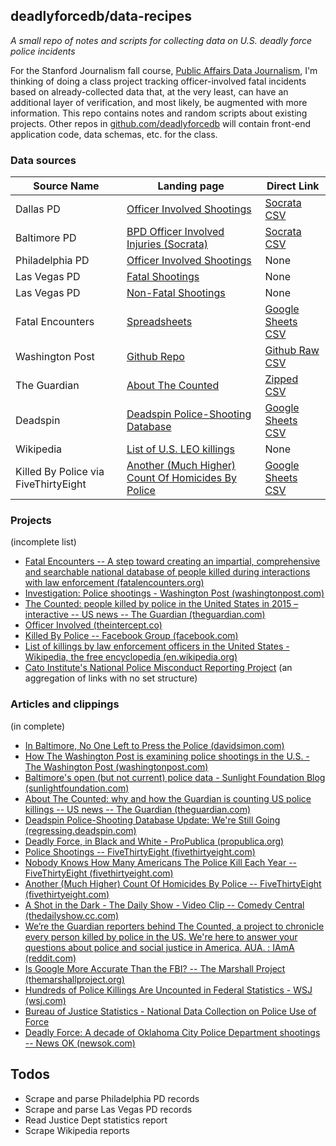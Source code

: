 ## deadlyforcedb/data-recipes

*A small repo of notes and scripts for collecting data on U.S. deadly force police incidents*

For the Stanford Journalism fall course, [Public Affairs Data Journalism](http://padjo.org), I'm thinking of doing a class project tracking officer-involved fatal incidents based on already-collected data that, at the very least, can have an additional layer of verification, and most likely, be augmented with more information. This repo contains notes and random scripts about existing projects. Other repos in [github.com/deadlyforcedb](https://github.com/deadlyforcedb) will contain front-end application code, data schemas, etc. for the class.




### Data sources


|             Source Name              |                                                               Landing page                                                               |                                                                      Direct Link                                                                       |
|--------------------------------------|------------------------------------------------------------------------------------------------------------------------------------------|--------------------------------------------------------------------------------------------------------------------------------------------------------|
| Dallas PD                            | [Officer Involved Shootings](http://www.dallaspolice.net/ois/)                                                                           | [Socrata CSV](https://www.dallasopendata.com/api/views/4gmt-jyx2?accessType=DOWNLOAD)                                                                  |
| Baltimore PD                         | [BPD Officer Involved Injuries (Socrata)](https://data.baltimorecity.gov/Public-Safety/BPD-Officer-Involved-Injuries/3w4d-kckv)          | [Socrata CSV](https://data.baltimorecity.gov/api/views/3w4d-kckv/rows.csv?accessType=DOWNLOAD)                                                         |
| Philadelphia PD                      | [Officer Involved Shootings](https://www.phillypolice.com/ois/)                                                                          | None                                                                                                                                                   |
| Las Vegas PD                         | [Fatal Shootings](http://www.lvmpd.com/AboutLVMPD/OfficeofInternalOversight/OfficerInvolvedShooting/tabid/451/Default.aspx)              | None                                                                                                                                                   |
| Las Vegas PD                         | [Non-Fatal Shootings](http://www.lvmpd.com/AboutLVMPD/OfficeofInternalOversight/NonFatalOfficerInvolvedShootings/tabid/459/Default.aspx) | None                                                                                                                                                   |
| Fatal Encounters                     | [Spreadsheets](http://www.fatalencounters.org/spreadsheets/)                                                                             | [Google Sheets CSV](https://docs.google.com/spreadsheets/d/1dKmaV_JiWcG8XBoRgP8b4e9Eopkpgt7FL7nyspvzAsE/export?format=csv&gid=0)                       |
| Washington Post                      | [Github Repo](https://github.com/washingtonpost/data-police-shootings/)                                                                  | [Github Raw CSV](https://raw.githubusercontent.com/washingtonpost/data-police-shootings/master/fatal-police-shootings-data.csv)                        |
| The Guardian                         | [About The Counted](http://www.theguardian.com/us-news/ng-interactive/2015/jun/01/about-the-counted)                                     | [Zipped CSV](http://interactive.guim.co.uk/2015/the-counted/thecounted-data.zip)                                                                       |
| Deadspin                             | [Deadspin Police-Shooting Database ](http://regressing.deadspin.com/deadspin-police-shooting-database-update-were-still-go-1627414202)   | [Google Sheets CSV](https://docs.google.com/spreadsheets/d/1cEGQ3eAFKpFBVq1k2mZIy5mBPxC6nBTJHzuSWtZQSVw/export?format=csv&gid=0)                       |
| Wikipedia                            | [List of U.S. LEO killings](https://en.wikipedia.org/wiki/List_of_killings_by_law_enforcement_officers_in_the_United_States)             | None                                                                                                                                                   |
| Killed By Police via FiveThirtyEight | [Another (Much Higher) Count Of Homicides By Police](http://fivethirtyeight.com/datalab/another-much-higher-count-of-police-homicides/)  | [Google Sheets CSV](https://docs.google.com/a/fivethirtyeight.com/spreadsheets/d/1WwVDP8anxtQm-6C2g7pjmZkS_jdSomM7UDMonIX0b6k/export?format=csv&gid=0) |




### Projects

(incomplete list)

- [Fatal Encounters -- A step toward creating an impartial, comprehensive and searchable national database of people killed during interactions with law enforcement (fatalencounters.org)](http://www.fatalencounters.org/) 
- [Investigation: Police shootings - Washington Post (washingtonpost.com)](https://www.washingtonpost.com/graphics/national/police-shootings/) 
- [The Counted: people killed by police in the United States in 2015 – interactive -- US news -- The Guardian (theguardian.com)](http://www.theguardian.com/us-news/ng-interactive/2015/jun/01/the-counted-police-killings-us-database) 
- [Officer Involved (theintercept.co)](https://theintercept.co/officer-involved/) 
- [Killed By Police -- Facebook Group (facebook.com)](https://www.facebook.com/KilledByPolice) 
- [List of killings by law enforcement officers in the United States - Wikipedia, the free encyclopedia (en.wikipedia.org)]() 
- [Cato Institute's National Police Misconduct Reporting Project](http://www.policemisconduct.net/) (an aggregation of links with no set structure)



### Articles and clippings

(in complete)

- [In Baltimore, No One Left to Press the Police (davidsimon.com)](http://davidsimon.com/in-baltimore-no-one-left-to-press-the-police/) 
- [How The Washington Post is examining police shootings in the U.S. - The Washington Post (washingtonpost.com)](http://www.washingtonpost.com/national/how-the-washington-post-is-examining-police-shootings-in-the-us/2015/06/29/f42c10b2-151b-11e5-9518-f9e0a8959f32_story.html) 
- [Baltimore's open (but not current) police data - Sunlight Foundation Blog (sunlightfoundation.com)](https://sunlightfoundation.com/blog/2015/05/01/baltimores-open-but-not-current-police-data/) 
- [About The Counted: why and how the Guardian is counting US police killings -- US news -- The Guardian (theguardian.com)](http://www.theguardian.com/us-news/ng-interactive/2015/jun/01/about-the-counted) 
- [Deadspin Police-Shooting Database Update: We're Still Going (regressing.deadspin.com)](http://regressing.deadspin.com/deadspin-police-shooting-database-update-were-still-go-1627414202) 
- [Deadly Force, in Black and White - ProPublica (propublica.org)](http://www.propublica.org/article/deadly-force-in-black-and-white) 
- [Police Shootings -- FiveThirtyEight (fivethirtyeight.com)](http://fivethirtyeight.com/tag/police-shootings/) 
- [Nobody Knows How Many Americans The Police Kill Each Year -- FiveThirtyEight (fivethirtyeight.com)](http://fivethirtyeight.com/features/how-many-americans-the-police-kill-each-year/) 
- [Another (Much Higher) Count Of Homicides By Police -- FiveThirtyEight (fivethirtyeight.com)](http://fivethirtyeight.com/datalab/another-much-higher-count-of-police-homicides/) 
- [A Shot in the Dark - The Daily Show - Video Clip -- Comedy Central (thedailyshow.cc.com)](http://thedailyshow.cc.com/videos/v4l2pe/a-shot-in-the-dark) 
- [We’re the Guardian reporters behind The Counted, a project to chronicle every person killed by police in the US. We're here to answer your questions about police and social justice in America. AUA. : IAmA (reddit.com)](https://www.reddit.com/r/IAmA/comments/3br3j6/were_the_guardian_reporters_behind_the_counted_a/) 
- [Is Google More Accurate Than the FBI? -- The Marshall Project (themarshallproject.org)](https://www.themarshallproject.org/2015/07/02/is-google-more-accurate-than-the-fbi) 
- [Hundreds of Police Killings Are Uncounted in Federal Statistics - WSJ (wsj.com)](http://www.wsj.com/articles/hundreds-of-police-killings-are-uncounted-in-federal-statistics-1417577504) 
- [Bureau of Justice Statistics - National Data Collection on Police Use of Force](http://www.bjs.gov/content/pub/pdf/ndcopuof.pdf)
- [Deadly Force: A decade of Oklahoma City Police Department shootings -- News OK (newsok.com)](http://newsok.com/deadly-force-a-decade-of-oklahoma-city-police-department-shootings/article/4747453) 

## Todos

- Scrape and parse Philadelphia PD records
- Scrape and parse Las Vegas PD records
- Read Justice Dept statistics report
- Scrape Wikipedia reports

